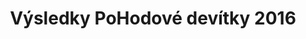 ---
templateKey: results-page
title: "Výsledky PoHodové devítky 2016"
proposition: /Propozice-2016.pdf
races:
  - name: "Závod na 9 km"
    categories:
      - name: "Muži „E“"
        abbr: "ME"
        gender: "male"
        yearFrom: 1900
        yearTo: 1946
      - name: "Muži „D“"
        abbr: "MD"
        gender: "male"
        yearFrom: 1947
        yearTo: 1956
      - name: "Muži „C“"
        abbr: "MC"
        gender: "male"
        yearFrom: 1957
        yearTo: 1966
      - name: "Muži „B“"
        abbr: "MB"
        gender: "male"
        yearFrom: 1967
        yearTo: 1976
      - name: "Muži „A“"
        abbr: "MA"
        gender: "male"
        yearFrom: 1977
        yearTo: 1998
      - name: "Ženy „C“"
        abbr: "FC"
        gender: "female"
        yearFrom: 1900
        yearTo: 1971
      - name: "Ženy „B“"
        abbr: "FB"
        gender: "female"
        yearFrom: 1972
        yearTo: 1981
      - name: "Ženy „A“"
        abbr: "FA"
        gender: "female"
        yearFrom: 1982
        yearTo: 1998
    results:
      - category: "MA"
        number: "8"
        name: "Jakub Exner"
        year: "1983"
        club: "Pteam"
        time: "00:33:11.000"
      - category: "MA"
        number: "27"
        name: "Jaroslav Sláma"
        year: "1990"
        club: "Křižanov"
        time: "00:33:32.000"
      - category: "MB"
        number: "29"
        name: "Pavel Večeřa"
        year: "1974"
        club: "SK Fajťák"
        time: "00:35:39.000"
      - category: "MB"
        number: "32"
        name: "Vít Paták"
        year: "1976"
        club: "BECARO/RUDA"
        time: "00:36:43.000"
      - category: "MA"
        number: "58"
        name: "Martin Veleba"
        year: "1998"
        club: "Velká Bíteš"
        time: "00:36:58.000"
      - category: "MB"
        number: "34"
        name: "Jaromír Mucha"
        year: "1974"
        club: "NHÚ BALINKA Velké Meziříčí"
        time: "00:37:14.000"
      - category: "MB"
        number: "7"
        name: "Pavel Kupka"
        year: "1975"
        club: "Lukovany"
        time: "00:37:20.000"
      - category: "MB"
        number: "17"
        name: "Karel Zahradník"
        year: "1976"
        club: "Kroměříž"
        time: "00:37:27.000"
      - category: "MB"
        number: "15"
        name: "Michal Koudelík"
        year: "1973"
        club: "Velké Meziříčí"
        time: "00:37:35.000"
      - category: "MA"
        number: "4"
        name: "Michal Blaha"
        year: "1985"
        club: "BT Velká Bíteš"
        time: "00:37:40.000"
      - category: "MB"
        number: "30"
        name: "Pavel Sejrek"
        year: "1972"
        club: "SK Fajťák"
        time: "00:38:31.000"
      - category: "FB"
        number: "46"
        name: "Barbora Novotná"
        year: "1981"
        club: "Atex 007"
        time: "00:39:22.000"
      - category: "MA"
        number: "36"
        name: "Martin Tomek"
        year: "1989"
        club: "Velká Bíteš"
        time: "00:39:49.000"
      - category: "MA"
        number: "47"
        name: "Marek Navrátil"
        year: "1987"
        club: "Vlkov"
        time: "00:39:49.000"
      - category: "MA"
        number: "28"
        name: "Marek Širůček"
        year: "1996"
        club: "Lysice"
        time: "00:40:01.000"
      - category: "MC"
        number: "37"
        name: "Miroslav Fabrik"
        year: "1959"
        club: "Brno"
        time: "00:40:18.000"
      - category: "MB"
        number: "33"
        name: "Milan Strádal"
        year: "1974"
        club: "NHÚ Balinka"
        time: "00:40:25.000"
      - category: "MA"
        number: "26"
        name: "Jan Mička"
        year: "1988"
        club: "Vlkov"
        time: "00:40:27.000"
      - category: "MB"
        number: "44"
        name: "Andrej Rakovický"
        year: "1976"
        club: "Jestřabí"
        time: "00:40:27.000"
      - category: "MC"
        number: "2"
        name: "Jaromír Marek"
        year: "1964"
        club: "STS Chvojkovice Brod"
        time: "00:40:35.000"
      - category: "MD"
        number: "5"
        name: "Pavel Klusáček"
        year: "1956"
        club: "Rokytnice nad Rokytnou"
        time: "00:40:41.000"
      - category: "MA"
        number: "22"
        name: "Radek Píše"
        year: "1985"
        club: "Sentice"
        time: "00:40:57.000"
      - category: "MA"
        number: "14"
        name: "Zdeněk Doležal"
        year: "1979"
        club: "Velké Meziříčí"
        time: "00:41:54.000"
      - category: "MC"
        number: "16"
        name: "Josef Nováček"
        year: "1958"
        club: "Čučice"
        time: "00:42:10.000"
      - category: "FC"
        number: "3"
        name: "Alice Marková"
        year: "1970"
        club: "STS Chvojkovice Brod"
        time: "00:42:13.000"
      - category: "MB"
        number: "55"
        name: "Jiří Vrzal"
        year: "1975"
        club: "Velká Bíteš"
        time: "00:42:28.000"
      - category: "FB"
        number: "9"
        name: "Lucie Novotná"
        year: "1975"
        club: "Veverské Knínice"
        time: "00:43:08.000"
      - category: "MC"
        number: "1"
        name: "Stanislav Kříbala"
        year: "1963"
        club: "Velké Meziříčí"
        time: "00:43:12.000"
      - category: "MA"
        number: "53"
        name: "Jan Loužil"
        year: "1980"
        club: "SKI Klub Jablonec n. Nisou"
        time: "00:43:32.000"
      - category: "MA"
        number: "54"
        name: "Miloš Minařík"
        year: "1985"
        club: "Velká Bíteš"
        time: "00:43:41.000"
      - category: "MA"
        number: "25"
        name: "Michal Matl"
        year: "1987"
        club: "Velká Bíteš"
        time: "00:43:44.000"
      - category: "MA"
        number: "48"
        name: "Miroslav Černý"
        year: "1985"
        club: "Velká Bíteš"
        time: "00:43:48.000"
      - category: "MA"
        number: "40"
        name: "Roman Karmazín"
        year: "1979"
        club: "Velké Meziříčí"
        time: "00:44:01.000"
      - category: "FA"
        number: "45"
        name: "Helena Rakovická"
        year: "1984"
        club: "Jestřabí"
        time: "00:44:33.000"
      - category: "MA"
        number: "23"
        name: "Ivo Blažek"
        year: "1988"
        club: "Veverská Bitíška"
        time: "00:44:38.000"
      - category: "FB"
        number: "31"
        name: "Michaela Tumáčková"
        year: "1974"
        club: "Velká Bíteš"
        time: "00:45:05.000"
      - category: "FA"
        number: "20"
        name: "Lenka Procházková"
        year: "1987"
        club: "Rosice"
        time: "00:45:08.000"
      - category: "MA"
        number: "39"
        name: "Pavel Částek"
        year: "1981"
        club: "ENVIRO"
        time: "00:45:17.000"
      - category: "MA"
        number: "57"
        name: "Matěj Polách"
        year: "1989"
        club: "Vlkov"
        time: "00:45:22.000"
      - category: "MA"
        number: "11"
        name: "Jakub Kohout"
        year: "1983"
        club: "SCUM"
        time: "00:45:53.000"
      - category: "FA"
        number: "43"
        name: "Jana Jeřábková"
        year: "1998"
        club: "Pánov"
        time: "00:46:02.000"
      - category: "MC"
        number: "13"
        name: "Bohumil Navrátil"
        year: "1962"
        club: "BECARO"
        time: "00:46:33.000"
      - category: "MA"
        number: "41"
        name: "Tomáš Karmazín"
        year: "1985"
        club: "Velké Meziříčí"
        time: "00:46:56.000"
      - category: "MD"
        number: "10"
        name: "Zdeněk Bouček"
        year: "1956"
        club: "Velké Meziříčí"
        time: "00:47:12.000"
      - category: "FA"
        number: "56"
        name: "Jana Rambousková"
        year: "1994"
        club: "Vlkov"
        time: "00:47:40.000"
      - category: "MA"
        number: "21"
        name: "Michal Kadlec"
        year: "1979"
        club: "Sentice"
        time: "00:49:19.000"
      - category: "FA"
        number: "12"
        name: "Marcela Polová"
        year: "1985"
        club: "Velké Meziříčí"
        time: "00:49:22.000"
      - category: "FB"
        number: "35"
        name: "Taťána Kratochvílová"
        year: "1973"
        club: "Kupařovice"
        time: "00:49:26.000"
      - category: "MC"
        number: "24"
        name: "Martin Blaha"
        year: "1965"
        club: "Velká Bíteš"
        time: "00:50:03.000"
      - category: "FC"
        number: "38"
        name: "Blanka Fabriková"
        year: "1960"
        club: "Brno"
        time: "00:51:17.000"
      - category: "MB"
        number: "19"
        name: "Marie Homolová"
        year: "1975"
        club: "Atletic Třebíč"
        time: "00:51:38.000"
      - category: "MD"
        number: "18"
        name: "Arnošt Koreš"
        year: "1950"
        club: "Atletic Třebíč"
        time: "00:51:39.000"
      - category: "FB"
        number: "6"
        name: "Kateřina Ostrá"
        year: "1976"
        club: "Vranov"
        time: "00:53:06.000"
      - category: "FA"
        number: "42"
        name: "Lucie Pýchová"
        year: "1984"
        club: "Velké Meziříčí"
        time: "00:53:11.000"
      - category: "MA"
        number: "50"
        name: "David Ševčík"
        year: "1997"
        club: "RUDA"
        time: "00:56:09.000"
      - category: "MA"
        number: "52"
        name: "Petr Mašek"
        year: "1997"
        club: "Velká Bíteš"
        time: "00:56:09.000"
  - name: "Závod na 5 km"
    categories:
      - name: "Dorostenci"
        abbr: "DM"
        gender: "male"
        yearFrom: 1999
        yearTo: 2000
      - name: "Dorostenky"
        abbr: "DF"
        gender: "female"
        yearFrom: 1999
        yearTo: 2000
    results:
      - category: "DM"
        number: "51"
        name: "Smutný Jiří"
        year: "1999"
        club: "Velká Bíteš"
        time: "00:42:14.000"
      - category: "DM"
        number: "49"
        name: "Vít Ševčík"
        year: "1999"
        club: ""
        time: "00:52:44.000"
  - name: "Závod na 1100 m"
    categories:
      - name: "Starší žáci"
        abbr: "DM"
        gender: "male"
        yearFrom: 2001
        yearTo: 2003
      - name: "Starší žákyně"
        abbr: "DF"
        gender: "female"
        yearFrom: 2001
        yearTo: 2003
    results:
      - category: "DM"
        number: "2136"
        name: "Dominik Ostrý"
        year: "2002"
        club: "Vranov "
        time: "00:04:18.000"
      - category: "DF"
        number: "1141"
        name: "Anna Tomšíková"
        year: "2002"
        club: ""
        time: "00:04:58.000"
      - category: "DF"
        number: "1004"
        name: "Aneta Ventrubová"
        year: "2003"
        club: ""
        time: "00:05:21.000"
  - name: "Závod na 500 m"
    categories:
      - name: "Mladší žáci I"
        abbr: "JM1"
        gender: "male"
        yearFrom: 2004
        yearTo: 2006
      - name: "Mladší žáci II"
        abbr: "JM2"
        gender: "male"
        yearFrom: 2007
        yearTo: 2009
      - name: "Mladší žákyně I"
        abbr: "JF1"
        gender: "female"
        yearFrom: 2004
        yearTo: 2006
      - name: "Mladší žákyně II"
        abbr: "JF2"
        gender: "female"
        yearFrom: 2007
        yearTo: 2009
    results:
      - category: "JM1"
        number: "1009"
        name: "Lukáš Blažek"
        year: "2006"
        club: ""
        time: "00:01:47.000"
      - category: "JM1"
        number: "1096"
        name: "Tobiáš Janík"
        year: "2004"
        club: ""
        time: "00:01:49.000"
      - category: "JF1"
        number: "1113"
        name: "Iveta Chmelíčková"
        year: "2005"
        club: ""
        time: "00:01:49.000"
      - category: "JM2"
        number: "1150"
        name: "Petr Čermák"
        year: "2007"
        club: ""
        time: "00:01:49.000"
      - category: "JF1"
        number: "1100"
        name: "Klára Mejzlíková"
        year: "2004"
        club: ""
        time: "00:01:52.000"
      - category: "JM1"
        number: "1083"
        name: "Tomáš Barák"
        year: "2004"
        club: ""
        time: "00:01:53.000"
      - category: "JF1"
        number: "1140"
        name: "Natálie Tichá"
        year: "2004"
        club: ""
        time: "00:01:56.000"
      - category: "JF2"
        number: "1145"
        name: "Simona Stecklová"
        year: "2007"
        club: ""
        time: "00:01:58.000"
      - category: "JM2"
        number: "1137"
        name: "Michael Tichý"
        year: "2008"
        club: ""
        time: "00:01:59.000"
      - category: "JF1"
        number: "1003"
        name: "Denisa Čechová"
        year: "2004"
        club: ""
        time: "00:02:01.000"
      - category: "JM2"
        number: "1135"
        name: "Adam Koudelík"
        year: "2007"
        club: ""
        time: "00:02:02.000"
      - category: "JF2"
        number: "1125"
        name: "Nela Bednářová"
        year: "2008"
        club: ""
        time: "00:02:02.000"
      - category: "JF2"
        number: "1132"
        name: "Kristýna Toufarová"
        year: "2008"
        club: ""
        time: "00:02:03.000"
      - category: "JF2"
        number: "1121"
        name: "Barbora Tomiková"
        year: "2007"
        club: ""
        time: "00:02:04.000"
      - category: "JF1"
        number: "1007"
        name: "Radka Hofmannová"
        year: "2005"
        club: ""
        time: "00:02:05.000"
      - category: "JM1"
        number: "1133"
        name: "Stanislav Toufar"
        year: "2005"
        club: ""
        time: "00:02:07.000"
      - category: "JF1"
        number: "1087"
        name: "Tereza Smejkalová"
        year: "2004"
        club: ""
        time: "00:02:07.000"
      - category: "JF2"
        number: "1124"
        name: "Kateřina Novotná"
        year: "2008"
        club: ""
        time: "00:02:10.000"
      - category: "JM2"
        number: "1001"
        name: "Ondřej Malý"
        year: "2007"
        club: ""
        time: "00:02:13.000"
      - category: "JF2"
        number: "1092"
        name: "Anna Coufalová"
        year: "2007"
        club: "Velká Bíteš "
        time: "00:02:13.000"
      - category: "JM1"
        number: "1122"
        name: "Lukáš Kročil"
        year: "2006"
        club: ""
        time: "00:02:14.000"
      - category: "JF1"
        number: "1093"
        name: "Lucie Dufková"
        year: "2005"
        club: ""
        time: "00:02:14.000"
      - category: "JF1"
        number: "1142"
        name: "Veronika Dočkalová"
        year: "2005"
        club: ""
        time: "00:02:16.000"
      - category: "JM1"
        number: "1123"
        name: "Ondřej Novotný"
        year: "2006"
        club: ""
        time: "00:02:17.000"
      - category: "JM2"
        number: "1002"
        name: "Jakub Pospíchal"
        year: "2007"
        club: ""
        time: "00:02:17.000"
      - category: "JM2"
        number: "1130"
        name: "Vojtěch Kalina"
        year: "2007"
        club: ""
        time: "00:02:19.000"
      - category: "JM2"
        number: "1085"
        name: "Kryštof Všianský"
        year: "2007"
        club: ""
        time: "00:02:21.000"
      - category: "JM2"
        number: "1060"
        name: "Sebastien Fanta"
        year: "2008"
        club: ""
        time: "00:02:21.000"
      - category: "JF2"
        number: "1110"
        name: "Jana Pavlíčková"
        year: "2007"
        club: ""
        time: "00:02:22.000"
      - category: "JF2"
        number: "1143"
        name: "Tereza Dočkalová"
        year: "2008"
        club: ""
        time: "00:02:23.000"
      - category: "JF2"
        number: "1144"
        name: "Adéla Brychtová"
        year: "2008"
        club: ""
        time: "00:02:25.000"
      - category: "JF2"
        number: "1099"
        name: "Nikola Dohnalová"
        year: "2007"
        club: ""
        time: "00:02:28.000"
      - category: "JM1"
        number: "1086"
        name: "František Smejkal"
        year: "2006"
        club: ""
        time: "00:02:30.000"
      - category: "JF2"
        number: "1118"
        name: "Erika Hlavatá"
        year: "2007"
        club: ""
        time: "00:02:32.000"
      - category: "JM1"
        number: "1089"
        name: "Vojtěch Hudec"
        year: "2006"
        club: ""
        time: "00:02:33.000"
      - category: "JF2"
        number: "1119"
        name: "Aneta Vyskočilová"
        year: "2008"
        club: ""
        time: "00:02:33.000"
      - category: "JF2"
        number: "1094"
        name: "Daniela Dufková"
        year: "2007"
        club: ""
        time: "00:02:34.000"
      - category: "JM2"
        number: "1084"
        name: "Matěj Kadlec"
        year: "2009"
        club: ""
        time: "00:02:35.000"
      - category: "JF1"
        number: "1090"
        name: "Tereza Volná"
        year: "2006"
        club: "Velká Bíteš "
        time: "00:02:51.000"
  - name: "Závod na 250 m"
    categories:
      - name: "Děti (chlapci)"
        abbr: "CM"
        gender: "male"
        yearFrom: 2010
        yearTo: 2016
      - name: "Děti (dívky)"
        abbr: "CF"
        gender: "female"
        yearFrom: 2010
        yearTo: 2016
    results:
      - category: "CM"
        number: "1095"
        name: "Adam Suchý"
        year: "2010"
        club: ""
        time: "00:00:58.000"
      - category: "CF"
        number: "1146"
        name: "Stelinka Stecklová"
        year: "2010"
        club: ""
        time: "00:01:04.000"
      - category: "CF"
        number: "1005"
        name: "Darja Blažková"
        year: "2010"
        club: ""
        time: "00:01:05.000"
      - category: "CF"
        number: "1006"
        name: "Štěpánka Blažková"
        year: "2010"
        club: ""
        time: "00:01:12.000"
      - category: "CF"
        number: "1159"
        name: "Barbora Malá"
        year: "2010"
        club: ""
        time: "00:01:16.000"
      - category: "CF"
        number: "1138"
        name: "Veronika Jirglová"
        year: "2010"
        club: ""
        time: "00:01:17.000"
      - category: "CF"
        number: "1114"
        name: "Nikola Moravcová"
        year: "2010"
        club: ""
        time: "00:01:18.000"
      - category: "CM"
        number: "1131"
        name: "Patrik Plechatý"
        year: "2012"
        club: ""
        time: "00:01:21.000"
      - category: "CF"
        number: "1091"
        name: "Tereza Janoušková"
        year: "2012"
        club: "Velká Bíteš "
        time: "00:01:25.000"
      - category: "CM"
        number: "1126"
        name: "Šimon Bednář"
        year: "2012"
        club: ""
        time: "00:01:32.000"
      - category: "CM"
        number: "1136"
        name: "Matěj Holín"
        year: "2012"
        club: ""
        time: "00:01:39.000"
      - category: "CF"
        number: "1148"
        name: "Anna Makková"
        year: "2012"
        club: ""
        time: "00:01:44.000"
      - category: "CF"
        number: "1108"
        name: "Josefína Blažková"
        year: "2013"
        club: ""
        time: "00:01:48.000"
      - category: "CM"
        number: "1116"
        name: "Jonáš Dvořáček"
        year: "2012"
        club: ""
        time: "00:01:51.000"
      - category: "CM"
        number: "1128"
        name: "Tadeáš Forejt"
        year: "2013"
        club: ""
        time: "00:01:51.000"
      - category: "CF"
        number: "1134"
        name: "Viktorie Tichá"
        year: "2014"
        club: ""
        time: "00:01:52.000"
      - category: "CF"
        number: "1111"
        name: "Anna Parlíková"
        year: "2012"
        club: ""
        time: "00:02:04.000"
      - category: "CM"
        number: "1139"
        name: "Jan Jirgl"
        year: "2013"
        club: ""
        time: "00:02:05.000"
      - category: "CM"
        number: "1117"
        name: "Bohdan Dvořáček"
        year: "2016"
        club: ""
        time: "00:02:19.000"
      - category: "CM"
        number: "1120"
        name: "Alexandr Gabriška"
        year: "2015"
        club: ""
        time: "00:02:36.000"
      - category: "CM"
        number: "1115"
        name: "Prokop Dvořáček"
        year: "2014"
        club: ""
        time: "00:02:45.000"
      - category: "CF"
        number: "1147"
        name: "Markéta Makková"
        year: "2015"
        club: ""
        time: "00:03:19.000"
---